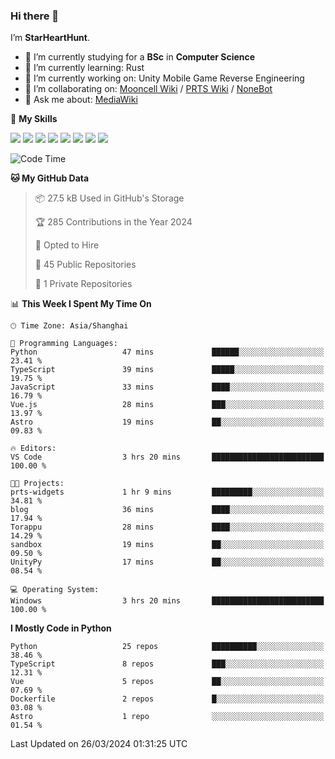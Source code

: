 ### Hi there 👋

I’m **StarHeartHunt**.

- 🏫 I’m currently studying for a **BSc** in **Computer Science**
- 🌱 I’m currently learning: Rust
- 🔭 I’m currently working on: Unity Mobile Game Reverse Engineering
- 👯 I’m collaborating on: [Mooncell Wiki](https://fgo.wiki/) / [PRTS Wiki](http://prts.wiki/) / [NoneBot](https://github.com/nonebot)
- 💬 Ask me about: [MediaWiki](https://www.mediawiki.org)

🌟 **My Skills**

![](https://img.shields.io/badge/-Python-3e74a2?style=flat-square&logo=Python&logoColor=fff)
![](https://img.shields.io/badge/-Node.js-339933?style=flat-square&logo=node.js&logoColor=fff)
![](https://img.shields.io/badge/-Vue-4fc08d?style=flat-square&logo=vue.js&logoColor=fff)
![](https://img.shields.io/badge/-React-2d98ce?style=flat-square&logo=React&logoColor=fff)
![](https://img.shields.io/badge/-TypeScript-3178C6?style=flat-square&logo=TypeScript&logoColor=fff)
![](https://img.shields.io/badge/-Docker-2496ED?style=flat-square&logo=Docker&logoColor=fff)
![](https://img.shields.io/badge/-Linux-000000?style=flat-square&logo=Linux&logoColor=fff)
![](https://img.shields.io/badge/-Dotnet-512bd4?style=flat-square&logo=.net&logoColor=fff)

<!--START_SECTION:waka-->
![Code Time](http://img.shields.io/badge/Code%20Time-924%20hrs%2053%20mins-blue)

**🐱 My GitHub Data** 

> 📦 27.5 kB Used in GitHub's Storage 
 > 
> 🏆 285 Contributions in the Year 2024
 > 
> 💼 Opted to Hire
 > 
> 📜 45 Public Repositories 
 > 
> 🔑 1 Private Repositories 
 > 
📊 **This Week I Spent My Time On** 

```text
🕑︎ Time Zone: Asia/Shanghai

💬 Programming Languages: 
Python                   47 mins             ██████░░░░░░░░░░░░░░░░░░░   23.41 % 
TypeScript               39 mins             █████░░░░░░░░░░░░░░░░░░░░   19.75 % 
JavaScript               33 mins             ████░░░░░░░░░░░░░░░░░░░░░   16.79 % 
Vue.js                   28 mins             ███░░░░░░░░░░░░░░░░░░░░░░   13.97 % 
Astro                    19 mins             ██░░░░░░░░░░░░░░░░░░░░░░░   09.83 % 

🔥 Editors: 
VS Code                  3 hrs 20 mins       █████████████████████████   100.00 % 

🐱‍💻 Projects: 
prts-widgets             1 hr 9 mins         █████████░░░░░░░░░░░░░░░░   34.81 % 
blog                     36 mins             ████░░░░░░░░░░░░░░░░░░░░░   17.94 % 
Torappu                  28 mins             ████░░░░░░░░░░░░░░░░░░░░░   14.29 % 
sandbox                  19 mins             ██░░░░░░░░░░░░░░░░░░░░░░░   09.50 % 
UnityPy                  17 mins             ██░░░░░░░░░░░░░░░░░░░░░░░   08.54 % 

💻 Operating System: 
Windows                  3 hrs 20 mins       █████████████████████████   100.00 % 
```

**I Mostly Code in Python** 

```text
Python                   25 repos            ██████████░░░░░░░░░░░░░░░   38.46 % 
TypeScript               8 repos             ███░░░░░░░░░░░░░░░░░░░░░░   12.31 % 
Vue                      5 repos             ██░░░░░░░░░░░░░░░░░░░░░░░   07.69 % 
Dockerfile               2 repos             █░░░░░░░░░░░░░░░░░░░░░░░░   03.08 % 
Astro                    1 repo              ░░░░░░░░░░░░░░░░░░░░░░░░░   01.54 % 
```




 Last Updated on 26/03/2024 01:31:25 UTC
<!--END_SECTION:waka-->
